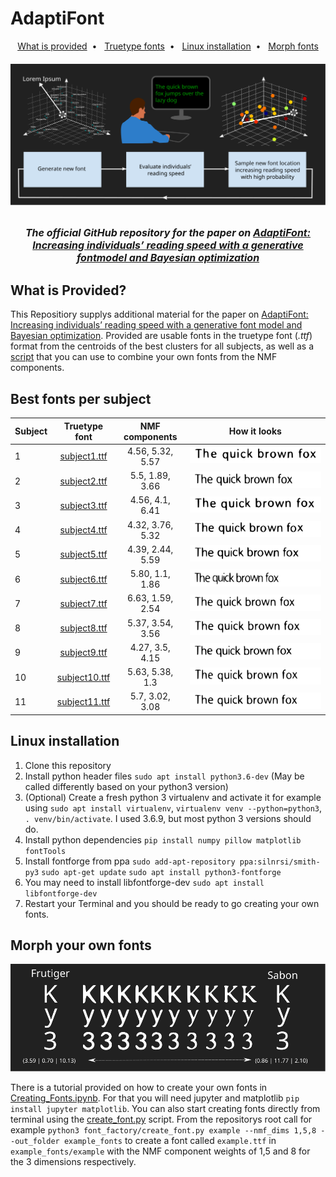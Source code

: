 # AdaptiFont

<p align="center">
  <a href="#what-is-provided">What is provided</a>&nbsp;&nbsp;&bull;&nbsp;&nbsp;
  <a href="#best-fonts-per-subject">Truetype fonts</a>&nbsp;&nbsp;&bull;&nbsp;&nbsp;
  <a href="#linux-installation">Linux installation</a>&nbsp;&nbsp;&bull;&nbsp;&nbsp;
  <a href="#morph-your-own-fonts">Morph fonts</a>
</p>

<h5 align="center" markdown="1">

  ![Header](images/Teaser.svg)
  </br></br>
  <b style="font-size:16px;"><i>
  
  The official GitHub repository for the paper on [AdaptiFont: Increasing individuals’ reading speed with a generative fontmodel and Bayesian optimization](https://dl.acm.org/doi/10.1145/3411764.3445140)</i></b>
</h5>

## What is Provided?
This Repositiory supplys additional material for the paper on [AdaptiFont: Increasing individuals’ reading speed with a generative font model and Bayesian optimization](https://dl.acm.org/doi/10.1145/3411764.3445140). Provided are usable fonts in the truetype font (*.ttf*) format  from the centroids of the best clusters for all subjects, as well as a [script](#morph-your-own-fonts) that you can use to combine your own fonts from the NMF components.

## Best fonts per subject
| Subject    | Truetype font | NMF components | How it looks |
| :--------- | :----:    | :--------------------: | :----------: |
| 1     | [subject1.ttf](example_fonts/best_subject_fonts/subject1/subject1.ttf)     | 4.56, 5.32, 5.57 | ![subject1.svg](images/subfonts/subject1.svg)  |
| 2        | [subject2.ttf](example_fonts/best_subject_fonts/subject2/subject2.ttf)     | 5.5, 1.89, 3.66 | ![subject2.svg](images/subfonts/subject2.svg)  |
| 3      | [subject3.ttf](example_fonts/best_subject_fonts/subject3/subject3.ttf)     | 4.56, 4.1, 6.41 | ![subject3.svg](images/subfonts/subject3.svg)  |
| 4   | [subject4.ttf](example_fonts/best_subject_fonts/subject4/subject4.ttf)     | 4.32, 3.76, 5.32 | ![subject4.svg](images/subfonts/subject4.svg)  |
| 5 | [subject5.ttf](example_fonts/best_subject_fonts/subject5/subject5.ttf)     | 4.39, 2.44, 5.59 | ![subject5.svg](images/subfonts/subject5.svg)   |
| 6      | [subject6.ttf](example_fonts/best_subject_fonts/subject6/subject6.ttf)     | 5.80, 1.1, 1.86 | ![subject6.svg](images/subfonts/subject6.svg)   |
| 7     | [subject7.ttf](example_fonts/best_subject_fonts/subject7/subject7.ttf)     | 6.63, 1.59, 2.54 | ![subject7.svg](images/subfonts/subject7.svg)   |
| 8   | [subject8.ttf](example_fonts/best_subject_fonts/subject8/subject8.ttf)     | 5.37, 3.54, 3.56 | ![subject8.svg](images/subfonts/subject8.svg)  |
| 9     | [subject9.ttf](example_fonts/best_subject_fonts/subject9/subject9.ttf)      | 4.27, 3.5, 4.15 | ![subject9.svg](images/subfonts/subject9.svg)   |
| 10      | [subject10.ttf](example_fonts/best_subject_fonts/subject10/subject10.ttf)      | 5.63, 5.38, 1.3 | ![subject10.svg](images/subfonts/subject10.svg)  |
| 11      | [subject11.ttf](example_fonts/best_subject_fonts/subject11/subject11.ttf)      | 5.7, 3.02, 3.08 | ![subject11.svg](images/subfonts/subject11.svg)  |

## Linux installation
1. Clone this repository
2. Install python header files `sudo apt install python3.6-dev` (May be called differently based on your python3 version)
3. (Optional) Create a fresh python 3 virtualenv and activate it for example using `sudo apt install virtualenv`, `virtualenv venv --python=python3`, `. venv/bin/activate`. I used 3.6.9, but most python 3 versions should do.
4. Install python dependencies `pip install numpy pillow matplotlib fontTools`
5. Install fontforge from ppa `sudo add-apt-repository ppa:silnrsi/smith-py3` `sudo apt-get update` `sudo apt install python3-fontforge`
6. You may need to install libfontforge-dev `sudo apt install libfontforge-dev`
7. Restart your Terminal and you should be ready to go creating your own fonts.

## Morph your own fonts
<img src="/images/Interpolating.svg">

There is a tutorial provided on how to create your own fonts in [Creating_Fonts.ipynb](Creating_Fonts.ipynb). For that you will need jupyter and matplotlib `pip install jupyter matplotlib`. You can also start creating fonts directly from terminal using the [create_font.py](font_factory/create_font.py) script. From the repositorys root call for example `python3 font_factory/create_font.py example --nmf_dims 1,5,8 --out_folder example_fonts` to create a font called `example.ttf` in `example_fonts/example` with the NMF component weights of 1,5 and 8 for the 3 dimensions respectively.
